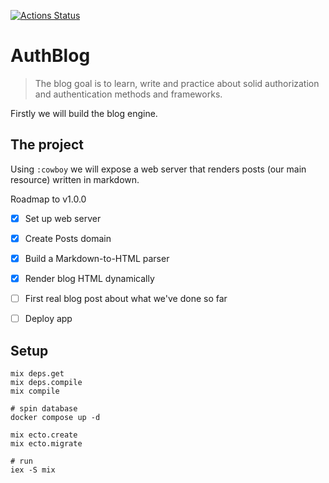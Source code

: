 [![Actions Status](https://github.com/dcdourado/auth_blog/workflows/Elixir%20CI/badge.svg)](https://github.com/dcdourado/auth_blog/actions/workflows/elixir-ci.yml)

# AuthBlog

> The blog goal is to learn, write and practice about solid authorization and authentication methods and frameworks.

Firstly we will build the blog engine.
## The project

Using `:cowboy` we will expose a web server that renders posts (our main resource) written in markdown.

Roadmap to v1.0.0

- [x] Set up web server
- [x] Create Posts domain
- [x] Build a Markdown-to-HTML parser
- [x] Render blog HTML dynamically
- [ ] First real blog post about what we've done so far
- [ ] Deploy app


## Setup

```shell
mix deps.get
mix deps.compile
mix compile

# spin database
docker compose up -d

mix ecto.create
mix ecto.migrate

# run
iex -S mix
```
